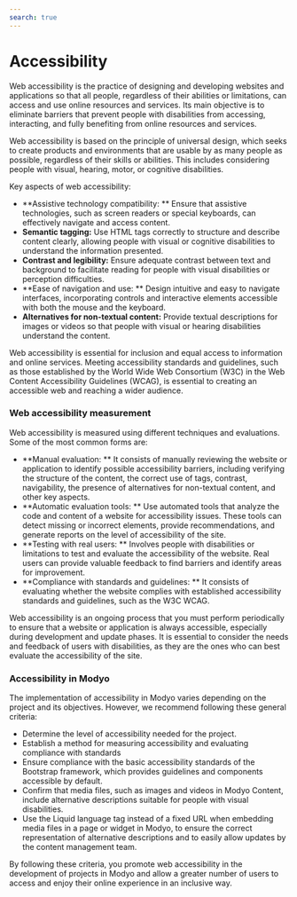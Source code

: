 ```yaml
---
search: true
---
```


# Accessibility

Web accessibility is the practice of designing and developing websites and applications so that all people, regardless of their abilities or limitations, can access and use online resources and services. Its main objective is to eliminate barriers that prevent people with disabilities from accessing, interacting, and fully benefiting from online resources and services.

Web accessibility is based on the principle of universal design, which seeks to create products and environments that are usable by as many people as possible, regardless of their skills or abilities. This includes considering people with visual, hearing, motor, or cognitive disabilities.

Key aspects of web accessibility:


- **Assistive technology compatibility: ** Ensure that assistive technologies, such as screen readers or special keyboards, can effectively navigate and access content.
- **Semantic tagging:** Use HTML tags correctly to structure and describe content clearly, allowing people with visual or cognitive disabilities to understand the information presented.
- **Contrast and legibility:** Ensure adequate contrast between text and background to facilitate reading for people with visual disabilities or perception difficulties.
- **Ease of navigation and use: ** Design intuitive and easy to navigate interfaces, incorporating controls and interactive elements accessible with both the mouse and the keyboard.
- **Alternatives for non-textual content:** Provide textual descriptions for images or videos so that people with visual or hearing disabilities understand the content.

Web accessibility is essential for inclusion and equal access to information and online services. Meeting accessibility standards and guidelines, such as those established by the World Wide Web Consortium (W3C) in the Web Content Accessibility Guidelines (WCAG), is essential to creating an accessible web and reaching a wider audience.



### Web accessibility measurement

Web accessibility is measured using different techniques and evaluations. Some of the most common forms are:

- **Manual evaluation: ** It consists of manually reviewing the website or application to identify possible accessibility barriers, including verifying the structure of the content, the correct use of tags, contrast, navigability, the presence of alternatives for non-textual content, and other key aspects.
- **Automatic evaluation tools: ** Use automated tools that analyze the code and content of a website for accessibility issues. These tools can detect missing or incorrect elements, provide recommendations, and generate reports on the level of accessibility of the site.
- **Testing with real users: ** Involves people with disabilities or limitations to test and evaluate the accessibility of the website. Real users can provide valuable feedback to find barriers and identify areas for improvement.
- **Compliance with standards and guidelines: ** It consists of evaluating whether the website complies with established accessibility standards and guidelines, such as the W3C WCAG.

Web accessibility is an ongoing process that you must perform periodically to ensure that a website or application is always accessible, especially during development and update phases. It is essential to consider the needs and feedback of users with disabilities, as they are the ones who can best evaluate the accessibility of the site.


### Accessibility in Modyo

The implementation of accessibility in Modyo varies depending on the project and its objectives. However, we recommend following these general criteria:

- Determine the level of accessibility needed for the project.
- Establish a method for measuring accessibility and evaluating compliance with standards
- Ensure compliance with the basic accessibility standards of the Bootstrap framework, which provides guidelines and components accessible by default.
- Confirm that media files, such as images and videos in Modyo Content, include alternative descriptions suitable for people with visual disabilities.
- Use the Liquid language tag instead of a fixed URL when embedding media files in a page or widget in Modyo, to ensure the correct representation of alternative descriptions and to easily allow updates by the content management team.

By following these criteria, you promote web accessibility in the development of projects in Modyo and allow a greater number of users to access and enjoy their online experience in an inclusive way.